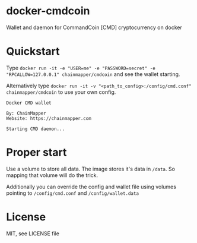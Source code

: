# docker-cmdcoin
Wallet and daemon for CommandCoin [CMD] cryptocurrency on docker

# Quickstart
Type `docker run -it -e "USER=me" -e "PASSWORD=secret" -e "RPCALLOW=127.0.0.1" chainmapper/cmdcoin` and see the wallet starting.

Alternatively type `docker run -it -v "<path_to_config>:/config/cmd.conf" chainmapper/cmdcoin` to use your own config.

```
Docker CMD wallet

By: ChainMapper
Website: https://chainmapper.com

Starting CMD daemon...
```

# Proper start
Use a volume to store all data. The image stores it's data in `/data`. So mapping that volume will do the trick.

Additionally you can override the config and wallet file using volumes pointing to `/config/cmd.conf` and `/config/wallet.data`

# License
MIT, see LICENSE file